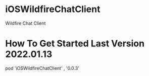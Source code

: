 # iOSWildfireChatClient
 Wildfire Chat Client

# How To Get Started Last Version 2022.01.13
 pod 'iOSWildfireChatClient' , '0.0.3'
